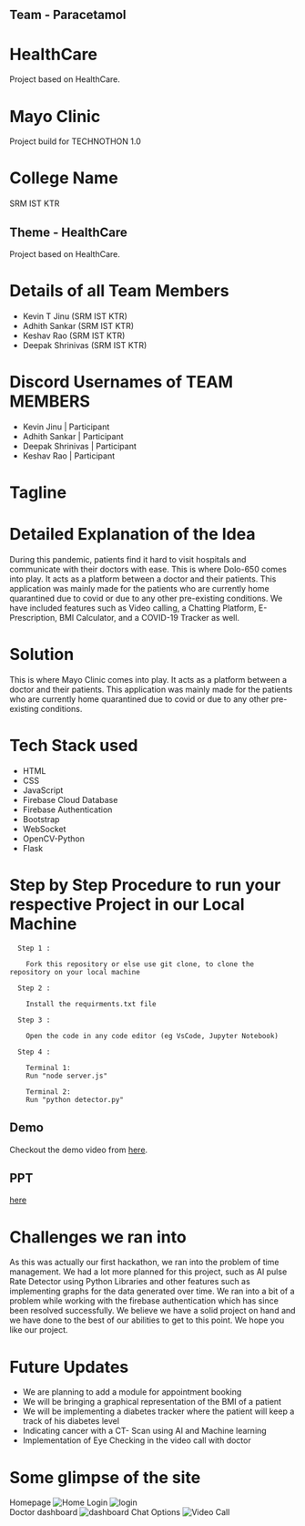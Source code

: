 ## Team - Paracetamol
# HealthCare
Project based on HealthCare.

# Mayo Clinic
Project build for TECHNOTHON 1.0

# College Name
SRM IST KTR

## Theme - HealthCare
Project based on HealthCare.

# Details of all Team Members
- Kevin T Jinu (SRM IST KTR)
- Adhith Sankar (SRM IST KTR)
- Keshav Rao (SRM IST KTR)
- Deepak Shrinivas (SRM IST KTR)

# Discord Usernames of TEAM MEMBERS
- Kevin Jinu | Participant
- Adhith Sankar | Participant
- Deepak Shrinivas | Participant
- Keshav Rao | Participant


# Tagline
<!-- Mayo Clinic is a web application that helps patients connect with their doctors easily over the internet. We provide various methods of communicating with their doctors using login credentials. -->

# Detailed Explanation of the Idea
During this pandemic, patients find it hard to visit hospitals and communicate with their doctors with ease. This is where Dolo-650 comes into play. It acts as a platform between a doctor and their patients. This application was mainly made for the patients who are currently home quarantined due to covid or due to any other pre-existing conditions. We have included features such as Video calling, a Chatting Platform, E- Prescription, BMI Calculator, and a COVID-19 Tracker as well.

# Solution
This is where Mayo Clinic comes into play. It acts as a platform between a doctor and their patients. This application was mainly made for the patients who are currently home quarantined due to covid or due to any other pre-existing conditions. 

# Tech Stack used 
- HTML
- CSS
- JavaScript
- Firebase Cloud Database
- Firebase Authentication
- Bootstrap
- WebSocket
- OpenCV-Python
- Flask

# Step by Step Procedure to run your respective Project in our Local Machine 

      Step 1 :
    
        Fork this repository or else use git clone, to clone the repository on your local machine
    
      Step 2 :
    
        Install the requirments.txt file 
    
      Step 3 :
    
        Open the code in any code editor (eg VsCode, Jupyter Notebook)
    
      Step 4 :
    
        Terminal 1:
        Run "node server.js" 

        Terminal 2:
        Run "python detector.py"

## Demo
Checkout the demo video from [here](https://youtu.be/kMC4UcKwrlU).

## PPT
[here](https://drive.google.com/file/d/1_gtecq73eBg-j7EYOndyVS28Q4nAWrjK/view?usp=sharing)


# Challenges we ran into
As this was actually our first hackathon, we ran into the problem of time management. We had a lot more planned for this project, such as AI pulse Rate Detector using Python Libraries and other features such as implementing graphs for the data generated over time. We ran into a bit of a problem while working with the firebase authentication which has since been resolved successfully. We believe we have a solid project on hand and we have done to the best of our abilities to get to this point. We hope you like our project.

# Future Updates
- We are planning to add a module for appointment booking
- We will be bringing a graphical representation of the BMI of a patient
- We will be implementing a diabetes tracker where the patient will keep a track of his diabetes level
- Indicating cancer with a  CT- Scan using AI and Machine learning
- Implementation of Eye Checking in the video call with doctor

# Some glimpse of the site
Homepage
![Home](gitImg/About.png)
Login
![login](gitImg/login.png)
<br>
Doctor dashboard
![dashboard](gitImg/dashboard.png)
Chat Options
![Video Call](gitImg/videocall.png)
